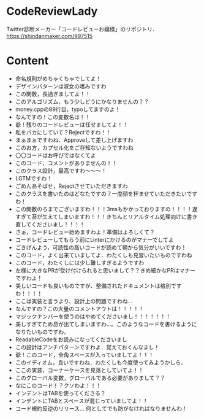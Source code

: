 # CodeReviewLady
Twitter診断メーカー「コードレビューお嬢様」のリポジトリ．
https://shindanmaker.com/997515

# Content
- 命名規則がめちゃくちゃでしてよ！
- デザインパターンは淑女の嗜みですわ
- この関数，長過ぎましてよ！！
- このアルゴリズム，もう少しどうにかなりませんの？？
- money.cppの89行目，typoしてますのよ！
- なんですの！この変数名は！！
- 爺！残りのコードレビューは任せましてよ！！
- 私をバカにしていて？Rejectですわ！！
- まぁまぁですわね．Approveして差し上げますわ
- このお方，カプセル化をご存知ないようですわね
- 〇〇コードはお呼びではなくてよ
- このコード，コメントがありませんの！！
- このクラス設計，最高ですわ〜〜〜！
- LGTMですわ！
- ごめんあそばせ，Rejectさせていただきますわ
- このクラスを書いたのはどなたですの？一度顔を拝ませていただきたいですわ！
- この関数のろまでございますわ！！！3msもかかっておりますの！！！！遅すぎて苔が生えてしまいますわ！！！きちんとリアルタイム処理向けに書き直してくださいまし！！！！
- さぁ，コードレビュー始めますわよ！準備はよろしくて？
- コードレビューしてもらう前にLinterにかけるのがマナーでしてよ
- ごきげんよう，可読性の高いコードが読めて朝から気分がいいですわ！
- このコード，よく出来ていましてよ．わたくしも見習いたいものですわね
- このコード，わたくしには少し難しすぎるようですわ
- 左様に大きなPRが受け付けられると思いまして？？きめ細かなPRはマナーですわよ！
- 美しいコードも良いものですが、整備されたドキュメントは格別ですわ！！！！
- ここは実装と言うより、設計上の問題ですわね…
- なんですの？この大量のコメントアウトは！！！！！
- マジックナンバーを使うのはやめてくださいまし！！！！！！！
- 美しすぎてため息が出てしまいますわ…。このようなコードを書けるようになりたいものですわ。
- ReadableCodeをお読みになってくださいまし
- この設計はアンチパターンですわよ．覚えておくんなまし！
- 爺！このコード，全角スペースが入っていましてよ！！！
- このイディオム，良いですわね．わたくしも今度使ってみようかしら．
- ここの実装，コーナーケースを見落としていてよ！！
- このグローバル変数，グローバルである必要がありまして？？
- なにこのコード！？クソわよ！！！
- インデントはTABを使ってくださる？
- インデントにTABとスペースが混じっていましてよ！！
- コード規約反逆のリリース... 何としてでも防がなければなりませんわ！
